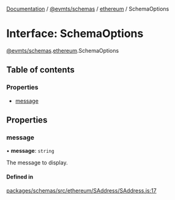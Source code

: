[Documentation](../README.md) / [@evmts/schemas](../modules/evmts_schemas.md) / [ethereum](../modules/evmts_schemas.ethereum.md) / SchemaOptions

# Interface: SchemaOptions

[@evmts/schemas](../modules/evmts_schemas.md).[ethereum](../modules/evmts_schemas.ethereum.md).SchemaOptions

## Table of contents

### Properties

- [message](evmts_schemas.ethereum.SchemaOptions.md#message)

## Properties

### message

• **message**: `string`

The message to display.

#### Defined in

[packages/schemas/src/ethereum/SAddress/SAddress.js:17](https://github.com/evmts/evmts-monorepo/blob/main/packages/schemas/src/ethereum/SAddress/SAddress.js#L17)

